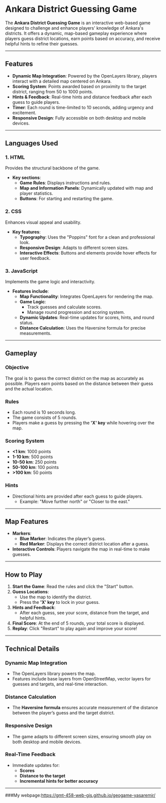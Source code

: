 # Ankara District Guessing Game

The **Ankara District Guessing Game** is an interactive web-based game designed to challenge and enhance players' knowledge of Ankara's districts. It offers a dynamic, map-based gameplay experience where players guess district locations, earn points based on accuracy, and receive helpful hints to refine their guesses.

---

## Features

- **Dynamic Map Integration**: Powered by the OpenLayers library, players interact with a detailed map centered on Ankara.
- **Scoring System**: Points awarded based on proximity to the target district, ranging from 50 to 1000 points.
- **Hints & Feedback**: Real-time hints and distance feedback after each guess to guide players.
- **Timer**: Each round is time-limited to 10 seconds, adding urgency and excitement.
- **Responsive Design**: Fully accessible on both desktop and mobile devices.

---

## Languages Used

### 1. HTML

Provides the structural backbone of the game.

- **Key sections**:
  - **Game Rules**: Displays instructions and rules.
  - **Map and Information Panels**: Dynamically updated with map and player statistics.
  - **Buttons**: For starting and restarting the game.

### 2. CSS

Enhances visual appeal and usability.

- **Key features**:
  - **Typography**: Uses the "Poppins" font for a clean and professional look.
  - **Responsive Design**: Adapts to different screen sizes.
  - **Interactive Effects**: Buttons and elements provide hover effects for user feedback.

### 3. JavaScript

Implements the game logic and interactivity.

- **Features include**:
  - **Map Functionality**: Integrates OpenLayers for rendering the map.
  - **Game Logic**:
    - Track guesses and calculate scores.
    - Manage round progression and scoring system.
  - **Dynamic Updates**: Real-time updates for scores, hints, and round status.
  - **Distance Calculation**: Uses the Haversine formula for precise measurements.

---

## Gameplay

### Objective

The goal is to guess the correct district on the map as accurately as possible. Players earn points based on the distance between their guess and the actual location.

### Rules

- Each round is 10 seconds long.
- The game consists of 5 rounds.
- Players make a guess by pressing the **'X' key** while hovering over the map.

### Scoring System

- **<1 km**: 1000 points
- **1-10 km**: 500 points
- **10-50 km**: 250 points
- **50-100 km**: 100 points
- **>100 km**: 50 points

### Hints

- Directional hints are provided after each guess to guide players.
  - Example: "Move further north" or "Closer to the east."

---

## Map Features

- **Markers**:
  - **Blue Marker**: Indicates the player’s guess.
  - **Red Marker**: Displays the correct district location after a guess.
- **Interactive Controls**: Players navigate the map in real-time to make guesses.

---

## How to Play

1. **Start the Game**: Read the rules and click the "Start" button.
2. **Guess Locations**:
   - Use the map to identify the district.
   - Press the **'X' key** to lock in your guess.
3. **Hints and Feedback**:
   - After each guess, see your score, distance from the target, and helpful hints.
4. **Final Score**: At the end of 5 rounds, your total score is displayed.
5. **Replay**: Click "Restart" to play again and improve your score!

---

## Technical Details

### Dynamic Map Integration

- The OpenLayers library powers the map.
- Features include base layers from OpenStreetMap, vector layers for guesses and targets, and real-time interaction.

### Distance Calculation

- The **Haversine formula** ensures accurate measurement of the distance between the player’s guess and the target district.

### Responsive Design

- The game adapts to different screen sizes, ensuring smooth play on both desktop and mobile devices.

### Real-Time Feedback

- Immediate updates for:
  - **Scores**
  - **Distance to the target**
  - **Incremental hints for better accuracy**

---
###My webpage:https://gmt-458-web-gis.github.io/geogame-yasaremir/
